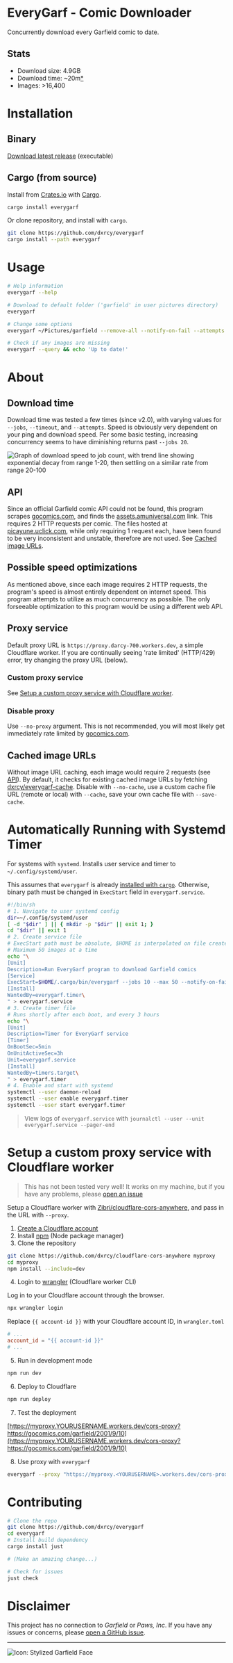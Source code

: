# EveryGarf - Comic Downloader

Concurrently download every Garfield comic to date.

## Stats

- Download size: 4.9GB
- Download time: ~20m[*](#download-time)
- Images: >16,400

# Installation

## Binary

[Download latest release](https://github.com/dxrcy/everygarf/releases/latest) (executable)

## Cargo (from source)

Install from [Crates.io](https://crates.io/crates/everygarf) with [Cargo](https://doc.rust-lang.org/cargo/getting-started/installation.html).

```sh
cargo install everygarf
```

Or clone repository, and install with `cargo`.

```sh
git clone https://github.com/dxrcy/everygarf
cargo install --path everygarf
```

# Usage

```sh
# Help information
everygarf --help

# Download to default folder ('garfield' in user pictures directory)
everygarf

# Change some options
everygarf ~/Pictures/garfield --remove-all --notify-on-fail --attempts 20 --timeout 30 --jobs 40 --max 300 --tree

# Check if any images are missing
everygarf --query && echo 'Up to date!'
```

# About

## Download time

Download time was tested a few times (since v2.0), with varying values for `--jobs`, `--timeout`, and `--attempts`.
Speed is obviously very dependent on your ping and download speed.
Per some basic testing, increasing concurrency seems to have diminishing returns past `--jobs 20`.

![Graph of download speed to job count, with trend line showing exponential decay from range 1-20, then settling on a similar rate from range 20-100](./image/download-speed-graph.png)

## API

Since an official Garfield comic API could not be found, this program scrapes [gocomics.com](https://www.gocomics.com/garfield/1978/6/19), and finds the [assets.amuniversal.com](https://assets.amuniversal.com/aead3a905f69012ee3c100163e41dd5b) link.
This requires 2 HTTP requests per comic.
The files hosted at [picayune.uclick.com](https://picayune.uclick.com/comics/ga/1978/ga780619.gif), while only requiring 1 request each, have been found to be very inconsistent and unstable, therefore are not used.
See [Cached image URLs](#cached-image-urls).

## Possible speed optimizations

As mentioned above, since each image requires 2 HTTP requests, the program's speed is almost entirely dependent on internet speed.
This program attempts to utilize as much concurrency as possible.
The only forseeable optimization to this program would be using a different web API.

## Proxy service

Default proxy URL is `https://proxy.darcy-700.workers.dev`, a simple Cloudflare worker.
If you are continually seeing 'rate limited' (HTTP/429) error, try changing the proxy URL (below).

### Custom proxy service

See [Setup a custom proxy service with Cloudflare worker](#setup-a-custom-proxy-service-with-cloudflare-worker).

### Disable proxy

Use `--no-proxy` argument.
This is not recommended, you will most likely get immediately rate limited by [gocomics.com](https://www.gocomics.com/garfield/1978/6/19).

## Cached image URLs

Without image URL caching, each image would require 2 requests (see [API](#api)).
By default, it checks for existing cached image URLs by fetching [dxrcy/everygarf-cache](https://github.com/dxrcy/everygarf-cache).
Disable with `--no-cache`, use a custom cache file URL (remote or local) with `--cache`, save your own cache file with `--save-cache`.

# Automatically Running with Systemd Timer

For systems with `systemd`.
Installs user service and timer to `~/.config/systemd/user`.

This assumes that `everygarf` is already [installed with `cargo`](#cargo-from-source).
Otherwise, binary path must be changed in `ExecStart` field in `everygarf.service`.

```sh
#!/bin/sh
# 1. Navigate to user systemd config
dir=~/.config/systemd/user
[ -d "$dir" ] || { mkdir -p "$dir" || exit 1; }
cd "$dir" || exit 1
# 2. Create service file
# ExecStart path must be absolute, $HOME is interpolated on file create
# Maximum 50 images at a time
echo "\
[Unit]
Description=Run EveryGarf program to download Garfield comics
[Service]
ExecStart=$HOME/.cargo/bin/everygarf --jobs 10 --max 50 --notify-on-fail
[Install]
WantedBy=everygarf.timer\
" > everygarf.service
# 3. Create timer file
# Runs shortly after each boot, and every 3 hours
echo "\
[Unit]
Description=Timer for EveryGarf service
[Timer]
OnBootSec=5min
OnUnitActiveSec=3h
Unit=everygarf.service
[Install]
WantedBy=timers.target\
" > everygarf.timer
# 4. Enable and start with systemd
systemctl --user daemon-reload
systemctl --user enable everygarf.timer
systemctl --user start everygarf.timer
```

> View logs of `everygarf.service` with `journalctl --user --unit everygarf.service --pager-end`


# Setup a custom proxy service with Cloudflare worker

> This has not been tested very well! It works on my machine, but if you have any problems, please [open an issue](https://github.com/dxrcy/everygarf/issues/new)

Setup a Cloudflare worker with [Zibri/cloudflare-cors-anywhere](https://github.com/dxrcy/cloudflare-cors-anywhere), and pass in the URL with `--proxy`.

1. [Create a Cloudflare account](https://dash.cloudflare.com/sign-up)
2. Install [npm](https://docs.npmjs.com/downloading-and-installing-node-js-and-npm) (Node package manager)
3. Clone the repository

```sh
git clone https://github.com/dxrcy/cloudflare-cors-anywhere myproxy
cd myproxy
npm install --include=dev
```

4. Login to [wrangler](https://developers.cloudflare.com/workers/wrangler/) (Cloudflare worker CLI)

Log in to your Cloudflare account through the browser.

```sh
npx wrangler login
```

Replace `{{ account-id }}` with your Cloudflare account ID, in `wrangler.toml`

```toml
# ...
account_id = "{{ account-id }}" 
# ...
```

5. Run in development mode

```sh
npm run dev
```

6. Deploy to Cloudflare

```sh
npm run deploy
```

7. Test the deployment

[https://myproxy.YOURUSERNAME.workers.dev/cors-proxy?https://gocomics.com/garfield/2001/9/10](https://myproxy.YOURUSERNAME.workers.dev/cors-proxy?https://gocomics.com/garfield/2001/9/10)

8. Use proxy with `everygarf`

```sh
everygarf --proxy "https://myproxy.<YOURUSERNAME>.workers.dev/cors-proxy"
```

# Contributing

```sh
# Clone the repo
git clone https://github.com/dxrcy/everygarf
cd everygarf
# Install build dependency
cargo install just

# (Make an amazing change...)

# Check for issues
just check
```

# Disclaimer

This project has no connection to *Garfield* or *Paws, Inc*. 
If you have any issues or concerns, please [open a GitHub issue](https://github.com/dxrcy/everygarf/issues/new).

---

![Icon: Stylized Garfield Face](./image/icon.png)

